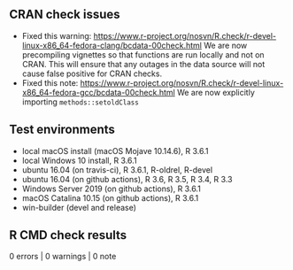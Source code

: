 ## CRAN check issues

* Fixed this warning: https://www.r-project.org/nosvn/R.check/r-devel-linux-x86_64-fedora-clang/bcdata-00check.html
We are now precompiling vignettes so that functions are run locally and not on CRAN. This will ensure that any outages in the data source will not cause false positive for CRAN checks.
* Fixed this note: https://www.r-project.org/nosvn/R.check/r-devel-linux-x86_64-fedora-gcc/bcdata-00check.html
We are now explicitly importing `methods::setoldClass`


## Test environments
* local macOS install (macOS Mojave 10.14.6), R 3.6.1
* local Windows 10 install, R 3.6.1
* ubuntu 16.04 (on travis-ci), R 3.6.1, R-oldrel, R-devel
* ubuntu 16.04 (on github actions), R 3.6, R 3.5, R 3.4, R 3.3
* Windows Server 2019 (on github actions), R 3.6.1
* macOS Catalina 10.15 (on github actions), R 3.6.1
* win-builder (devel and release)

## R CMD check results

0 errors | 0 warnings | 0 note

